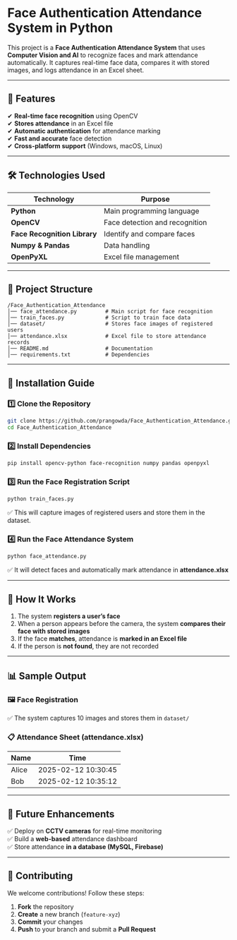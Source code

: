 # **Face Authentication Attendance System in Python**  

This project is a **Face Authentication Attendance System** that uses **Computer Vision and AI** to recognize faces and mark attendance automatically. It captures real-time face data, compares it with stored images, and logs attendance in an Excel sheet.  

---

## **📌 Features**  

✔ **Real-time face recognition** using OpenCV  
✔ **Stores attendance** in an Excel file  
✔ **Automatic authentication** for attendance marking  
✔ **Fast and accurate** face detection  
✔ **Cross-platform support** (Windows, macOS, Linux)  

---

## **🛠️ Technologies Used**  

| **Technology**  | **Purpose**  |  
|-----------------|-------------|  
| **Python**  | Main programming language |  
| **OpenCV**  | Face detection and recognition |  
| **Face Recognition Library**  | Identify and compare faces |  
| **Numpy & Pandas**  | Data handling |  
| **OpenPyXL**  | Excel file management |  

---

## **📂 Project Structure**  

```
/Face_Authentication_Attendance
│── face_attendance.py         # Main script for face recognition
│── train_faces.py             # Script to train face data
│── dataset/                   # Stores face images of registered users
│── attendance.xlsx            # Excel file to store attendance records
│── README.md                  # Documentation
│── requirements.txt           # Dependencies
```

---

## **🔧 Installation Guide**  

### **1️⃣ Clone the Repository**  
```sh
git clone https://github.com/prangowda/Face_Authentication_Attendance.git
cd Face_Authentication_Attendance
```

### **2️⃣ Install Dependencies**  
```sh
pip install opencv-python face-recognition numpy pandas openpyxl
```

### **3️⃣ Run the Face Registration Script**  
```sh
python train_faces.py
```
✅ This will capture images of registered users and store them in the dataset.  

### **4️⃣ Run the Face Attendance System**  
```sh
python face_attendance.py
```
✅ It will detect faces and automatically mark attendance in **attendance.xlsx**  

---

## **📜 How It Works**  

1. The system **registers a user’s face**  
2. When a person appears before the camera, the system **compares their face with stored images**  
3. If the face **matches**, attendance is **marked in an Excel file**  
4. If the person is **not found**, they are not recorded  

---

## **📊 Sample Output**  

### **🖼️ Face Registration**  
✅ The system captures 10 images and stores them in `dataset/`  

### **📋 Attendance Sheet (attendance.xlsx)**  
| Name | Time |
|------|---------------------|
| Alice | 2025-02-12 10:30:45 |
| Bob | 2025-02-12 10:35:12 |

---

## **🚀 Future Enhancements**  
✅ Deploy on **CCTV cameras** for real-time monitoring  
✅ Build a **web-based** attendance dashboard  
✅ Store attendance **in a database (MySQL, Firebase)**  

---

## **🤝 Contributing**  
We welcome contributions! Follow these steps:  
1. **Fork** the repository  
2. **Create** a new branch (`feature-xyz`)  
3. **Commit** your changes  
4. **Push** to your branch and submit a **Pull Request**  
